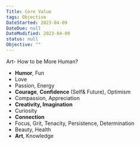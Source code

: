 ```yaml
---
Title: Core Value
tags: Objective
DateStarted: 2023-04-09
DateDue: null
DateModified: 2023-04-09
status: null
Objective: ""
---
```


Art- How to be More Human?

- **Humor**, Fun
- Love
- Passion, Energy
- **Courage**, **Confidence** (Self& Future), Optimism
- Compassion, Appreciation
- **Creativity, Imagination**
- Curiosity
- **Connection**
- Focus, Grit, Tenacity, Persistence, Determination
- Beauty, Health
- **Art**, Knowledge

